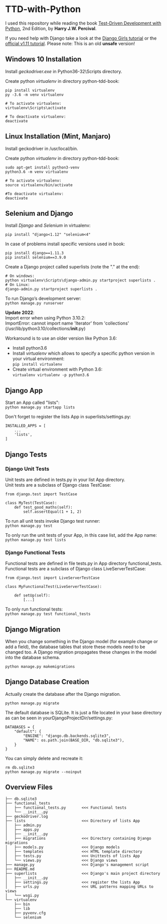# TTD-with-Python

I used this repository while reading the book [Test-Driven Development with Python](https://learning.oreilly.com/library/view/test-driven-development-with/9781491958698/), 2nd Edition, by **Harry J.W. Percival**.

If you need help with Django take a look at the [Django Girls tutorial](https://tutorial.djangogirls.org/en/) or the [official v1.11 tutorial](https://docs.djangoproject.com/en/1.11/intro/tutorial01/). Please note: This is an old **unsafe** version!


## Windows 10 Installation
Install *geckodriver.exe* in Python36-32\Scripts directory.

Create python *virtualenv* in directory python-tdd-book:
```
pip install virtualenv
py -3.6 -m venv virtualenv

# To activate virtualenv:
virtualenv\Scripts\activate

# To deactivate virtualenv:
deactivate
```

## Linux Installation (Mint, Manjaro)
Install geckodriver in /usr/local/bin.

Create python *virtualenv* in directory python-tdd-book:
```
sudo apt-get install python3-venv
python3.6 -m venv virtualenv

# To activate virtualenv:
source virtualenv/bin/activate

#To deactivate virtualenv:
deactivate
```

## Selenium and Django

Install *Django* and *Selenium* in virtualenv:
```
pip install "django<1.12" "selenium<4"
```

In case of problems install specific versions used in book:
```
pip install django==1.11.3
pip install selenium==3.9.0
```

Create a Django project called superlists (note the "." at the end):
```
# On windows:
python virtualenv\Scripts\django-admin.py startproject superlists .
# On Linux:
django-admin.py startproject superlists .
```

To run Django’s development server:  
`python manage.py runserver`    

**Update 2022**:  
Import error when using Python 3.10.2:  
ImportError: cannot import name 'Iterator' from 'collections' (/usr/lib/python3.10/collections/__init__.py)  

Workaround is to use an older version like Python 3.6:  
- Install python3.6  
- Install *virtualenv* which allows to specify a specific python version in your virtual environment:  
`pip install virtualenv`  
- Create virtual environment with Python 3.6:  
`virtualenv virtualenv -p python3.6`
  
  
## Django App

Start an App called "lists":  
`python manage.py startapp lists`

Don't forget to register the lists App in superlists/settings.py:
```
INSTALLED_APPS = [
	...
    'lists',
]
```


## Django Tests

### Django Unit Tests

Unit tests are defined in tests.py in your list App directory.  
Unit tests are a subclass of Django class TestCase:  
```
from django.test import TestCase

class MyTest(TestCase):
    def test_good_maths(self):
        self.assertEqual(1 + 1, 2)
```

To run all unit tests invoke Django test runner:  
`python manage.py test`

To only run the unit tests of your App, in this case list, add the App name:  
`python manage.py test lists`

### Django Functional Tests
Functional tests are defined in file tests.py in App directory functional_tests. 
Functional tests are a subclass of Django class LiveServerTestCase:  

```
from django.test import LiveServerTestCase

class MyFunctionalTest(LiveServerTestCase):

    def setUp(self):
        [...]
```

To only run functional tests:  
`python manage.py test functional_tests`  



## Django Migration
When you change something in the Django model (for example change or add a field), the database tables that store these models need to be changed too. A Django migration propagates these changes in the model into the database schema.

```
python manage.py makemigrations
```

## Django Database Creation
Actually create the database after the Django migration.
```
python manage.py migrate
```

The default database is SQLite. It is just a file located in your base directory as can be seen in yourDjangoProjectDir/settings.py:
```
DATABASES = {
    "default": {
        "ENGINE": "django.db.backends.sqlite3",
        "NAME": os.path.join(BASE_DIR, "db.sqlite3"),
    }
}
```
You can simply delete and recreate it:
```
rm db.sqlite3
python manage.py migrate --noinput
```

## Overview Files
```
├── db.sqlite3  
├── functional_tests
│   ├── functional_tests.py       <<< Functional tests
│   └── __init__.py  
├── geckodriver.log  
├── lists                         <<< Directory of lists App  
│   ├── admin.py  
│   ├── apps.py  
│   ├── __init__.py  
│   ├── migrations                <<< Directory containing Django migrations  
│   ├── models.py                 <<< Django models  
│   ├── templates                 <<< HTML template directory  
│   ├── tests.py                  <<< Unittests of lists App  
│   └── views.py                  <<< Django views  
├── manage.py                     <<< Django's management script  
├── README.md  
├── superlists                    <<< Django's main project directory  
│   ├── __init__.py  
│   ├── settings.py               <<< register the lists App  
│   ├── urls.py                   <<< URL patterns mapping URLs to views  
│   └── wsgi.py  
└── virtualenv  
    ├── bin  
    ├── lib  
    ├── pyvenv.cfg  
    └── selenium  
```